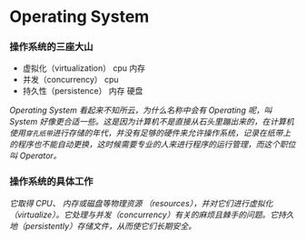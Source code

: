 # Operating System

### 操作系统的三座大山

- 虚拟化（virtualization） cpu  内存
- 并发（concurrency） cpu
- 持久性（persistence） 内存 硬盘


*Operating System 看起来不知所云，为什么名称中会有 Operating 呢，叫 System 好像更合适一些。这是因为计算机不是直接从石头里蹦出来的，在计算机使用`穿孔纸带`进行存储的年代，并没有足够的硬件来允许操作系统，记录在纸带上的程序也不能自动更换，这时候需要专业的人来进行程序的运行管理，而这个职位叫 Operator。*



### 操作系统的具体工作

*它取得 CPU、 内存或磁盘等物理资源 （resources），并对它们进行虚拟化（virtualize）。它处理与并发（concurrency）有关的麻烦且棘手的问题。它持久地（persistently）存储文件，从而使它们长期安全。*